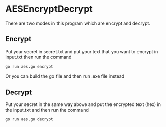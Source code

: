 # AESEncryptDecrypt

There are two modes in this program which are encrypt and decrypt.

## Encrypt

Put your secret in secret.txt and put your text that you want to encrypt in input.txt then run the command

```bash
go run aes.go encrypt
```

Or you can build the go file and then run .exe file instead

## Decrypt
Put your secret in the same way above and put the encrypted text (hex) in the input.txt and then run the command

```bash
go run aes.go decrypt
```